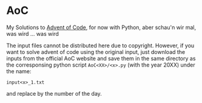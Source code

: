 # AoC
My Solutions to [Advent of Code](https://adventofcode.com/), for now with Python, aber schau'n wir mal, was wird ... was wird 

The input files cannot be distributed here due to copyright.
However, if you want to solve advent of code using the original input, just download the inputs from the official AoC website and save them in the same directory as the corresponsing python script `AoC<XX>/<x>.py` (with the year 20XX) under the name:
```
input<x>_1.txt
```
and replace <x> by the number of the day.
